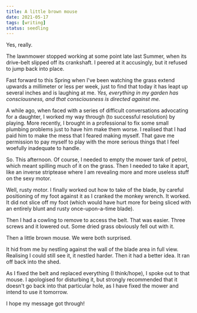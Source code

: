 ```yaml
---
title: A little brown mouse
date: 2021-05-17
tags: [writing]
status: seedling
---
```


Yes, really. 

The lawnmower stopped working at some point late last Summer, when its drive-belt slipped off its crankshaft. I peered at it accusingly, but it refused to jump back into place.

Fast forward to this Spring when I've been watching the grass extend upwards a millimeter or less per week, just to find that today it has leapt up several inches and is laughing at me. _Yes, everything in my garden has consciousness, and that consciousness is directed against me._

A while ago, when faced with a series of difficult conversations advocating for a daughter, I worked my way through (to successful resolution) by playing. More recently, I brought in a professional to fix some small plumbing problems just to have him make them worse. I realised that I had paid him to make the mess that I feared making myself. That gave me permission to pay myself to play with the more serious things that I feel woefully inadequate to handle.

So. This afternoon. Of course, I needed to empty the mower tank of petrol, which meant spilling much of it on the grass. Then I needed to take it apart, like an inverse striptease where I am revealing more and more useless stuff on the sexy motor.

Well, rusty motor. I finally worked out how to take of the blade, by careful positioning of my foot against it as I cranked the monkey wrench. It worked. It did not slice off my foot (which would have hurt more for being sliced with an entirely blunt and rusty once-upon-a-time blade).

Then I had a cowling to remove to access the belt. That was easier. Three screws and it lowered out. Some dried grass obviously fell out with it. 

Then a little brown mouse. We were both surprised.

It hid from me by nestling against the wall of the blade area in full view. Realising I could still see it, it nestled harder. Then it had a better idea. It ran off back into the shed.

As I fixed the belt and replaced everything (I think/hope), I spoke out to that mouse. I apologised for disturbing it, but strongly recommended that it doesn't go back into that particular hole, as I have fixed the mower and intend to use it tomorrow.

I hope my message got through!

